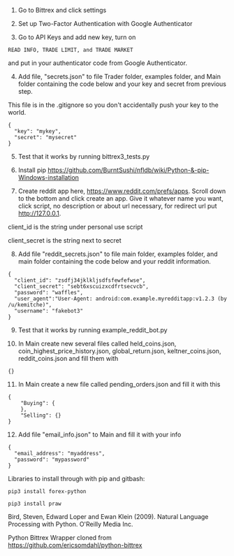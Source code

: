 1. Go to Bittrex and click settings

2. Set up Two-Factor Authentication with Google Authenticator

3. Go to API Keys and add new key, turn on 
```
READ INFO, TRADE LIMIT, and TRADE MARKET
```
and put in your authenticator code from Google Authenticator.

4. Add file, "secrets.json" to file Trader folder, examples folder, and Main folder containing the code below and your key and secret from previous step.

This file is in the .gitignore so you don't accidentally push your key to the world.

```
{
  "key": "mykey",
  "secret": "mysecret"
}
```

5. Test that it works by running bittrex3_tests.py

6. Install pip https://github.com/BurntSushi/nfldb/wiki/Python-&-pip-Windows-installation 

7. Create reddit app here, https://www.reddit.com/prefs/apps. Scroll down to the bottom and click create an app. Give it whatever name you want, click script, no description or about url necessary, for redirect url put http://127.0.0.1.

client_id is the string under personal use script

client_secret is the string next to secret

8. Add file "reddit_secrets.json" to file main folder, examples folder, and main folder containing the code below and your reddit information.

```
{
  "client_id": "zsdfj34jklkljsdfsfewfefwse",
  "client_secret": "sebt6xscuizxcdfrtsecvcb",
  "password": "waffles",
  "user_agent":"User-Agent: android:com.example.myredditapp:v1.2.3 (by /u/kemitche)",
  "username": "fakebot3"
}
```

9. Test that it works by running example_reddit_bot.py

10. In Main create new several files called held_coins.json, coin_highest_price_history.json, global_return.json, keltner_coins.json, reddit_coins.json and fill them with 

```
{}
```

11. In Main create a new file called pending_orders.json and fill it with this

```
{
    "Buying": {
    },
    "Selling": {}
}
```


12. Add file "email_info.json" to Main and fill it with your info

```
{
  "email_address": "myaddress",
  "password": "mypassword"
}
```

Libraries to install through with pip and gitbash:

```
pip3 install forex-python

pip3 install praw
```

Bird, Steven, Edward Loper and Ewan Klein (2009).
Natural Language Processing with Python.  O'Reilly Media Inc.

Python Bittrex Wrapper cloned from https://github.com/ericsomdahl/python-bittrex

